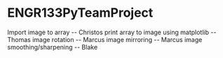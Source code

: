 # ENGR133PyTeamProject
Import image to array -- Christos
print array to image using matplotlib -- Thomas
image rotation -- Marcus
image mirroring -- Marcus
image smoothing/sharpening -- Blake



